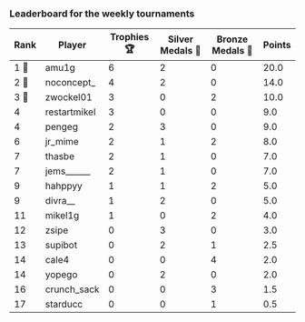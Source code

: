 ### Leaderboard for the weekly tournaments
| Rank | Player | Trophies 🏆 | Silver Medals 🥈 | Bronze Medals 🥉 | Points |
|------|--------|-------------|------------------|------------------|--------|
| 1 🥇 | amu1g | 6 | 2 | 0 | 20.0 |
| 2 🥈 | noconcept_ | 4 | 2 | 0 | 14.0 |
| 3 🥉 | zwockel01 | 3 | 0 | 2 | 10.0 |
| 4 | restartmikel | 3 | 0 | 0 | 9.0 |
| 4 | pengeg | 2 | 3 | 0 | 9.0 |
| 6 | jr_mime | 2 | 1 | 2 | 8.0 |
| 7 | thasbe | 2 | 1 | 0 | 7.0 |
| 7 | jems______ | 2 | 1 | 0 | 7.0 |
| 9 | hahppyy | 1 | 1 | 2 | 5.0 |
| 9 | divra__ | 1 | 2 | 0 | 5.0 |
| 11 | mikel1g | 1 | 0 | 2 | 4.0 |
| 12 | zsipe | 0 | 3 | 0 | 3.0 |
| 13 | supibot | 0 | 2 | 1 | 2.5 |
| 14 | cale4 | 0 | 0 | 4 | 2.0 |
| 14 | yopego | 0 | 2 | 0 | 2.0 |
| 16 | crunch_sack | 0 | 0 | 3 | 1.5 |
| 17 | starducc | 0 | 0 | 1 | 0.5 |

